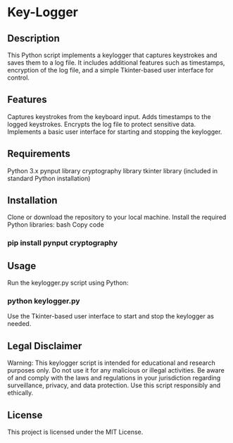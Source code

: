 # Key-Logger

## Description

This Python script implements a keylogger that captures keystrokes and saves them to a log file. It includes additional features such as timestamps, encryption of the log file, and a simple Tkinter-based user interface for control.

## Features

Captures keystrokes from the keyboard input.
Adds timestamps to the logged keystrokes.
Encrypts the log file to protect sensitive data.
Implements a basic user interface for starting and stopping the keylogger.

## Requirements

Python 3.x
pynput library
cryptography library
tkinter library (included in standard Python installation)

## Installation

Clone or download the repository to your local machine.
Install the required Python libraries:
bash
Copy code
### pip install pynput cryptography

## Usage

Run the keylogger.py script using Python:

### python keylogger.py

Use the Tkinter-based user interface to start and stop the keylogger as needed.

## Legal Disclaimer

Warning: This keylogger script is intended for educational and research purposes only. Do not use it for any malicious or illegal activities. Be aware of and comply with the laws and regulations in your jurisdiction regarding surveillance, privacy, and data protection. Use this script responsibly and ethically.

## License
This project is licensed under the MIT License.
